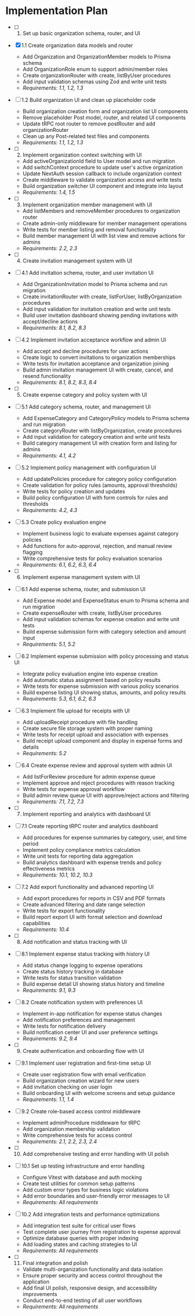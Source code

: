 # Implementation Plan

- [ ] 1. Set up basic organization schema, router, and UI
- [x] 1.1 Create organization data models and router
  - Add Organization and OrganizationMember models to Prisma schema
  - Add OrganizationRole enum to support admin/member roles
  - Create organizationRouter with create, listByUser procedures
  - Add input validation schemas using Zod and write unit tests
  - _Requirements: 1.1, 1.2, 1.3_

- [ ] 1.2 Build organization UI and clean up placeholder code
  - Build organization creation form and organization list UI components
  - Remove placeholder Post model, router, and related UI components
  - Update tRPC root router to remove postRouter and add organizationRouter
  - Clean up any Post-related test files and components
  - _Requirements: 1.1, 1.2, 1.3_

- [ ] 2. Implement organization context switching with UI
  - Add activeOrganizationId field to User model and run migration
  - Add switchContext procedure to update user's active organization
  - Update NextAuth session callback to include organization context
  - Create middleware to validate organization access and write tests
  - Build organization switcher UI component and integrate into layout
  - _Requirements: 1.4, 1.5_

- [ ] 3. Implement organization member management with UI
  - Add listMembers and removeMember procedures to organization router
  - Create admin-only middleware for member management operations
  - Write tests for member listing and removal functionality
  - Build member management UI with list view and remove actions for admins
  - _Requirements: 2.2, 2.3_

- [ ] 4. Create invitation management system with UI
- [ ] 4.1 Add invitation schema, router, and user invitation UI
  - Add OrganizationInvitation model to Prisma schema and run migration
  - Create invitationRouter with create, listForUser, listByOrganization procedures
  - Add input validation for invitation creation and write unit tests
  - Build user invitation dashboard showing pending invitations with accept/decline actions
  - _Requirements: 8.1, 8.2, 8.3_

- [ ] 4.2 Implement invitation acceptance workflow and admin UI
  - Add accept and decline procedures for user actions
  - Create logic to convert invitations to organization memberships
  - Write tests for invitation acceptance and organization joining
  - Build admin invitation management UI with create, cancel, and resend functionality
  - _Requirements: 8.1, 8.2, 8.3, 8.4_

- [ ] 5. Create expense category and policy system with UI
- [ ] 5.1 Add category schema, router, and management UI
  - Add ExpenseCategory and CategoryPolicy models to Prisma schema and run migration
  - Create categoryRouter with listByOrganization, create procedures
  - Add input validation for category creation and write unit tests
  - Build category management UI with creation form and listing for admins
  - _Requirements: 4.1, 4.2_

- [ ] 5.2 Implement policy management with configuration UI
  - Add updatePolicies procedure for category policy configuration
  - Create validation for policy rules (amounts, approval thresholds)
  - Write tests for policy creation and updates
  - Build policy configuration UI with form controls for rules and thresholds
  - _Requirements: 4.2, 4.3_

- [ ] 5.3 Create policy evaluation engine
  - Implement business logic to evaluate expenses against category policies
  - Add functions for auto-approval, rejection, and manual review flagging
  - Write comprehensive tests for policy evaluation scenarios
  - _Requirements: 6.1, 6.2, 6.3, 6.4_

- [ ] 6. Implement expense management system with UI
- [ ] 6.1 Add expense schema, router, and submission UI
  - Add Expense model and ExpenseStatus enum to Prisma schema and run migration
  - Create expenseRouter with create, listByUser procedures
  - Add input validation schemas for expense creation and write unit tests
  - Build expense submission form with category selection and amount input
  - _Requirements: 5.1, 5.2_

- [ ] 6.2 Implement expense submission with policy processing and status UI
  - Integrate policy evaluation engine into expense creation
  - Add automatic status assignment based on policy results
  - Write tests for expense submission with various policy scenarios
  - Build expense listing UI showing status, amounts, and policy results
  - _Requirements: 5.3, 6.1, 6.2, 6.3_

- [ ] 6.3 Implement file upload for receipts with UI
  - Add uploadReceipt procedure with file handling
  - Create secure file storage system with proper naming
  - Write tests for receipt upload and association with expenses
  - Build receipt upload component and display in expense forms and details
  - _Requirements: 5.2_

- [ ] 6.4 Create expense review and approval system with admin UI
  - Add listForReview procedure for admin expense queue
  - Implement approve and reject procedures with reason tracking
  - Write tests for expense approval workflow
  - Build admin review queue UI with approve/reject actions and filtering
  - _Requirements: 7.1, 7.2, 7.3_

- [ ] 7. Implement reporting and analytics with dashboard UI
- [ ] 7.1 Create reporting tRPC router and analytics dashboard
  - Add procedures for expense summaries by category, user, and time period
  - Implement policy compliance metrics calculation
  - Write unit tests for reporting data aggregation
  - Build analytics dashboard with expense trends and policy effectiveness metrics
  - _Requirements: 10.1, 10.2, 10.3_

- [ ] 7.2 Add export functionality and advanced reporting UI
  - Add export procedures for reports in CSV and PDF formats
  - Create advanced filtering and date range selection
  - Write tests for export functionality
  - Build report export UI with format selection and download capabilities
  - _Requirements: 10.4_

- [ ] 8. Add notification and status tracking with UI
- [ ] 8.1 Implement expense status tracking with history UI
  - Add status change logging to expense operations
  - Create status history tracking in database
  - Write tests for status transition validation
  - Build expense detail UI showing status history and timeline
  - _Requirements: 9.1, 9.3_

- [ ] 8.2 Create notification system with preferences UI
  - Implement in-app notification for expense status changes
  - Add notification preferences and management
  - Write tests for notification delivery
  - Build notification center UI and user preference settings
  - _Requirements: 9.2, 9.4_

- [ ] 9. Create authentication and onboarding flow with UI
- [ ] 9.1 Implement user registration and first-time setup UI
  - Create user registration flow with email verification
  - Build organization creation wizard for new users
  - Add invitation checking on user login
  - Build onboarding UI with welcome screens and setup guidance
  - _Requirements: 1.1, 1.4_

- [ ] 9.2 Create role-based access control middleware
  - Implement adminProcedure middleware for tRPC
  - Add organization membership validation
  - Write comprehensive tests for access control
  - _Requirements: 2.1, 2.2, 2.3, 2.4_

- [ ] 10. Add comprehensive testing and error handling with UI polish
- [ ] 10.1 Set up testing infrastructure and error handling
  - Configure Vitest with database and auth mocking
  - Create test utilities for common setup patterns
  - Add custom error types for business logic violations
  - Add error boundaries and user-friendly error messages to UI
  - _Requirements: All requirements_

- [ ] 10.2 Add integration tests and performance optimizations
  - Add integration test suite for critical user flows
  - Test complete user journey from registration to expense approval
  - Optimize database queries with proper indexing
  - Add loading states and caching strategies to UI
  - _Requirements: All requirements_

- [ ] 11. Final integration and polish
  - Validate multi-organization functionality and data isolation
  - Ensure proper security and access control throughout the application
  - Add final UI polish, responsive design, and accessibility improvements
  - Conduct end-to-end testing of all user workflows
  - _Requirements: All requirements_